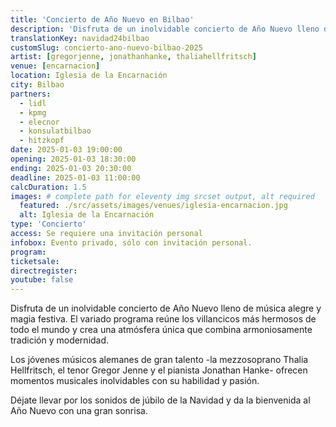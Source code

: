 ```yaml
---
title: 'Concierto de Año Nuevo en Bilbao'
description: 'Disfruta de un inolvidable concierto de Año Nuevo lleno de música alegre y magia festiva.'
translationKey: navidad24bilbao
customSlug: concierto-ano-nuevo-bilbao-2025
artist: [gregorjenne, jonathanhanke, thaliahellfritsch]
venue: [encarnacion]
location: Iglesia de la Encarnación
city: Bilbao
partners:
  - lidl
  - kpmg
  - elecnor
  - konsulatbilbao
  - hitzkopf
date: 2025-01-03 19:00:00
opening: 2025-01-03 18:30:00
ending: 2025-01-03 20:30:00
deadline: 2025-01-03 11:00:00
calcDuration: 1.5
images: # complete path for eleventy img srcset output, alt required
  featured: ./src/assets/images/venues/iglesia-encarnacion.jpg
  alt: Iglesia de la Encarnación
type: 'Concierto'
access: Se requiere una invitación personal
infobox: Evento privado, sólo con invitación personal.
program:
ticketsale:
directregister:
youtube: false
---
```


Disfruta de un inolvidable concierto de Año Nuevo lleno de música alegre y magia festiva. El variado programa reúne los villancicos más hermosos de todo el mundo y crea una atmósfera única que combina armoniosamente tradición y modernidad.

Los jóvenes músicos alemanes de gran talento -la mezzosoprano Thalia Hellfritsch, el tenor Gregor Jenne y el pianista Jonathan Hanke- ofrecen momentos musicales inolvidables con su habilidad y pasión.

Déjate llevar por los sonidos de júbilo de la Navidad y da la bienvenida al Año Nuevo con una gran sonrisa.
